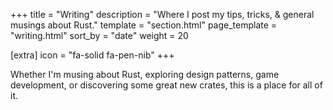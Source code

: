 +++
title = "Writing"
description = "Where I post my tips, tricks, & general musings about Rust."
template = "section.html"
page_template = "writing.html"
sort_by = "date"
weight = 20

[extra]
icon = "fa-solid fa-pen-nib"
+++

Whether I'm musing about Rust, exploring design patterns, game development,
or discovering some great new crates, this is a place for all of it.